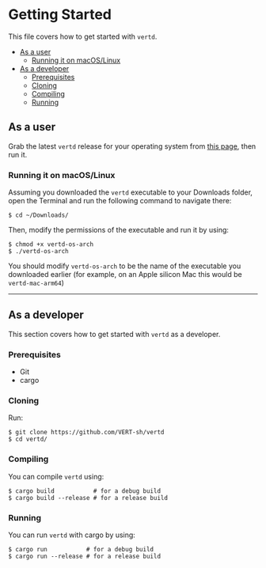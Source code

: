 # Getting Started

This file covers how to get started with `vertd`.

- [As a user](#as-a-user)
  - [Running it on macOS/Linux](#running-it-on-macoslinux)
- [As a developer](#as-a-developer)
  - [Prerequisites](#prerequisites)
  - [Cloning](#cloning)
  - [Compiling](#compiling)
  - [Running](#running)

## As a user

Grab the latest `vertd` release for your operating system from [this page](https://github.com/VERT-sh/vertd/releases), then run it.

### Running it on macOS/Linux

Assuming you downloaded the `vertd` executable to your Downloads folder, open the Terminal and run the following command to navigate there:

```shell
$ cd ~/Downloads/
```

Then, modify the permissions of the executable and run it by using:

```shell
$ chmod +x vertd-os-arch
$ ./vertd-os-arch
```

You should modify `vertd-os-arch` to be the name of the executable you downloaded earlier (for example, on an Apple silicon Mac this would be `vertd-mac-arm64`)

---

## As a developer

This section covers how to get started with `vertd` as a developer.

### Prerequisites

- Git
- cargo

### Cloning

Run:

```shell
$ git clone https://github.com/VERT-sh/vertd
$ cd vertd/
```

### Compiling

You can compile `vertd` using:

```shell
$ cargo build           # for a debug build
$ cargo build --release # for a release build
```

### Running

You can run `vertd` with cargo by using:

```shell
$ cargo run           # for a debug build
$ cargo run --release # for a release build
```
